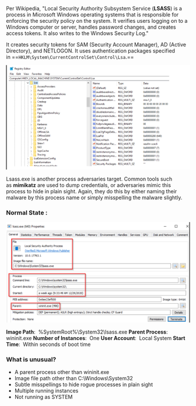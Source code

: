 Per Wikipedia, "Local Security Authority Subsystem Service (**LSASS**) is a process in Microsoft Windows operating systems that is responsible for enforcing the security policy on the system. It verifies users logging on to a Windows computer or server, handles password changes, and creates access tokens. It also writes to the Windows Security Log."

It creates security tokens for SAM (Security Account Manager), AD (Active Directory), and NETLOGON. It uses authentication packages specified in ==`HKLM\System\CurrentControlSet\Control\Lsa`.==

![](../../Attachments/Pasted%20image%2020231105010021.png)

Lsass.exe is another process adversaries target. Common tools such as **mimikatz** are used to dump credentials, or adversaries mimic this process to hide in plain sight. Again, they do this by either naming their malware by this process name or simply misspelling the malware slightly.
### Normal State :

![](../../Attachments/Pasted%20image%2020231105010038.png)

**Image Path**:  %SystemRoot%\System32\lsass.exe
**Parent Process**:  wininit.exe
**Number of Instances**:  One
**User Account**:  Local System
**Start Time**:  Within seconds of boot time
### What is unusual?

- A parent process other than wininit.exe
- Image file path other than C:\Windows\System32
- Subtle misspellings to hide rogue processes in plain sight
- Multiple running instances
- Not running as SYSTEM
